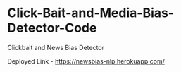 # Click-Bait-and-Media-Bias-Detector-Code
Clickbait and News Bias Detector

Deployed Link - https://newsbias-nlp.herokuapp.com/
